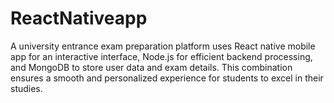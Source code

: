 # ReactNativeapp
A university entrance exam preparation platform uses React native mobile app for an interactive interface, Node.js for efficient backend processing, and MongoDB to store user data and exam details. This combination ensures a smooth and personalized experience for students to excel in their studies.
